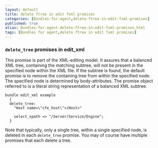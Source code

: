 ```yaml
---
layout: default
title: delete ftree in edit fxml promises
categories: [Bundles-for-agent,delete-ftree-in-edit-fxml-promises]
published: true
alias: Bundles-for-agent-delete-ftree-in-edit-fxml-promises.html
tags: [Bundles for agent,delete ftree in edit fxml promises]
---
```


### `delete_tree` promises in edit\_xml

  

This promise is part of the XML-editing model. It assures that a
balanced XML tree, containing the matching subtree, will not be present
in the specified node within the XML file. If the subtree is found, the
default promise is to remove the containing tree from within the
specified node. The specified node is determined by body-attributes. The
promise object referred to is a literal string representation of a
balanced XML subtree.

  

```cf3
bundle edit_xml example
  {
  delete_tree:
    "Host name=\"cfe_host\">/Host>"

    select_xpath => "/Server/Service/Engine";
  }
```

  

Note that typically, only a single tree, within a single specified node,
is deleted in each `delete_tree` promise. You may of course have
multiple promises that each delete a tree.
